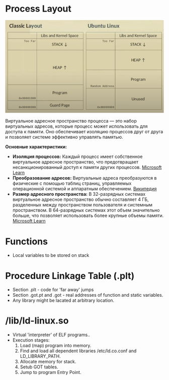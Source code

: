 # Process Layout

![1734447875686](images/memory/1734447875686.png)

Виртуальное адресное пространство процесса — это набор виртуальных адресов, которые процесс может использовать для доступа к памяти. Оно обеспечивает изоляцию процессов друг от друга и позволяет системе эффективно управлять памятью.

**Основные характеристики:**

* **Изоляция процессов:** Каждый процесс имеет собственное виртуальное адресное пространство, что предотвращает несанкционированный доступ к памяти других процессов.
  [Microsoft Learn](https://learn.microsoft.com/ru-ru/windows-hardware/drivers/gettingstarted/virtual-address-spaces?utm_source=chatgpt.com)
* **Преобразование адресов:** Виртуальные адреса преобразуются в физические с помощью таблиц страниц, управляемых операционной системой и аппаратным обеспечением.
  [Википедия](https://ru.wikipedia.org/wiki/%D0%92%D0%B8%D1%80%D1%82%D1%83%D0%B0%D0%BB%D1%8C%D0%BD%D0%B0%D1%8F_%D0%BF%D0%B0%D0%BC%D1%8F%D1%82%D1%8C?utm_source=chatgpt.com)
* **Размер адресного пространства:** В 32-разрядных системах виртуальное адресное пространство обычно составляет 4 ГБ, разделенных между пространством пользователя и системным пространством. В 64-разрядных системах этот объем значительно больше, что позволяет использовать более крупные объемы памяти.
  [Microsoft Learn](https://learn.microsoft.com/ru-ru/windows-hardware/drivers/gettingstarted/virtual-address-spaces?utm_source=chatgpt.com)

# Functions

* Local variables to be stored on stack

# Procedure Linkage Table (.plt)

* Section .plt - code for 'far away' jumps
* Section .got.pt and .got - real addresses of function and static variables.
* Any library might be lacated at arbitrary location.

# /lib/ld-linux.so

* Virtual 'interpreter' of ELF programs..
* Execution stages:
  1. Load (map) program into memory.
  2. Find and load all dependent libraries /etc/ld.co.conf and LD_LIBRARY_PATH.
  3. Allocate memory for stack.
  4. Setub GOT tables.
  5. Jump to program Entry Point.
